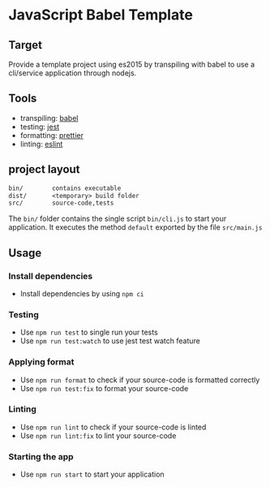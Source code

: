 # JavaScript Babel Template

## Target

Provide a template project using es2015 by transpiling with babel to use a cli/service application through nodejs.

## Tools

- transpiling: [babel](https://babeljs.io/)
- testing: [jest](https://jestjs.io/)
- formatting: [prettier](https://prettier.io/)
- linting: [eslint](https://eslint.org/)

## project layout

```txt
bin/        contains executable
dist/       <temporary> build folder
src/        source-code,tests
```

The `bin/` folder contains the single script `bin/cli.js` to start your application. It executes the method `default` exported by the file `src/main.js`

## Usage

### Install dependencies

- Install dependencies by using `npm ci`

### Testing

- Use `npm run test` to single run your tests
- Use `npm run test:watch` to use jest test watch feature

### Applying format

- Use `npm run format` to check if your source-code is formatted correctly
- Use `npm run test:fix` to format your source-code

### Linting

- Use `npm run lint` to check if your source-code is linted
- Use `npm run lint:fix` to lint your source-code

### Starting the app

- Use `npm run start` to start your application
